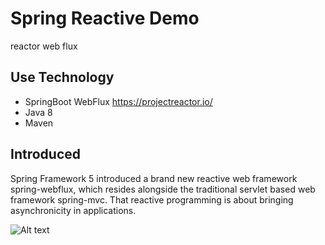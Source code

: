 # Spring Reactive Demo

reactor web flux 

## Use Technology
* SpringBoot WebFlux https://projectreactor.io/
* Java 8
* Maven

## Introduced
Spring Framework 5 introduced a brand new reactive web framework spring-webflux, which resides alongside the traditional servlet based web framework spring-mvc.
That reactive programming is about bringing asynchronicity in applications.

![Alt text](https://github.com/bruce770405/spring-webflux-demo/blob/master/stack.png)
